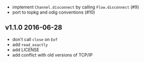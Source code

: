 - implement `Channel.disconnect` by calling `Flow.disconnect` (#9)
- port to topkg and odig conventions (#10)

v1.1.0 2016-06-28
-----------------

- don't call `close` on `Eof`
- add `read_exactly`
- add LICENSE
- add conflict with old versions of TCP/IP

